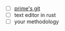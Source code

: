 - [ ] [prime's git](https://kwww.youtube.com/watch?v=rH3zE7VlIMs)
- [ ] text editor in rust
- [ ] your methodology